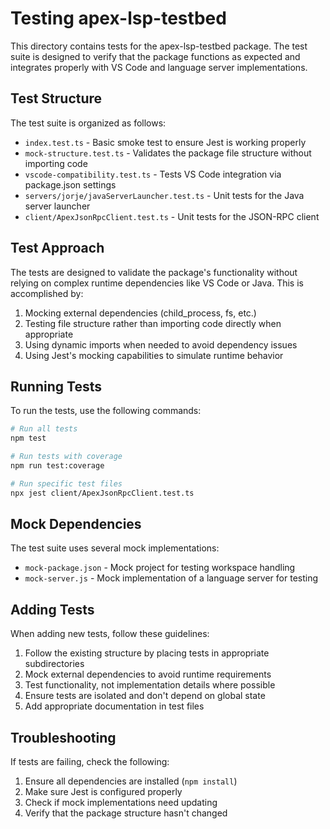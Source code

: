 # Testing apex-lsp-testbed

This directory contains tests for the apex-lsp-testbed package. The test suite is designed to verify that the package functions as expected and integrates properly with VS Code and language server implementations.

## Test Structure

The test suite is organized as follows:

- `index.test.ts` - Basic smoke test to ensure Jest is working properly
- `mock-structure.test.ts` - Validates the package file structure without importing code
- `vscode-compatibility.test.ts` - Tests VS Code integration via package.json settings
- `servers/jorje/javaServerLauncher.test.ts` - Unit tests for the Java server launcher
- `client/ApexJsonRpcClient.test.ts` - Unit tests for the JSON-RPC client

## Test Approach

The tests are designed to validate the package's functionality without relying on complex runtime dependencies like VS Code or Java. This is accomplished by:

1. Mocking external dependencies (child_process, fs, etc.)
2. Testing file structure rather than importing code directly when appropriate
3. Using dynamic imports when needed to avoid dependency issues
4. Using Jest's mocking capabilities to simulate runtime behavior

## Running Tests

To run the tests, use the following commands:

```bash
# Run all tests
npm test

# Run tests with coverage
npm run test:coverage

# Run specific test files
npx jest client/ApexJsonRpcClient.test.ts
```

## Mock Dependencies

The test suite uses several mock implementations:

- `mock-package.json` - Mock project for testing workspace handling
- `mock-server.js` - Mock implementation of a language server for testing

## Adding Tests

When adding new tests, follow these guidelines:

1. Follow the existing structure by placing tests in appropriate subdirectories
2. Mock external dependencies to avoid runtime requirements
3. Test functionality, not implementation details where possible
4. Ensure tests are isolated and don't depend on global state
5. Add appropriate documentation in test files

## Troubleshooting

If tests are failing, check the following:

1. Ensure all dependencies are installed (`npm install`)
2. Make sure Jest is configured properly
3. Check if mock implementations need updating
4. Verify that the package structure hasn't changed 